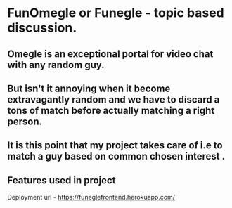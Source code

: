 # FunOmegle or Funegle - topic based discussion.
## Omegle is an exceptional portal for video chat with any random guy.
## But isn't it annoying when it become extravagantly random and we have to discard a tons of match before actually matching a right person.
## It is this point that my project takes care of i.e to match a guy based on common chosen interest .

## Features used in project

Deployment url - 
https://funeglefrontend.herokuapp.com/
